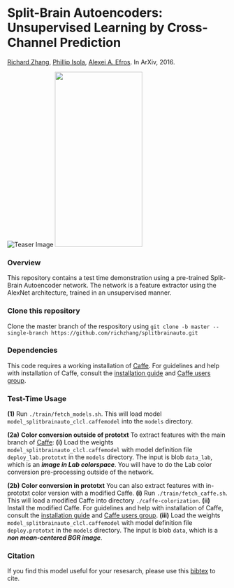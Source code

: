# Split-Brain Autoencoders: Unsupervised Learning by Cross-Channel Prediction
[Richard Zhang](https://richzhang.github.io/), [Phillip Isola](http://web.mit.edu/phillipi/), [Alexei A. Efros](http://www.eecs.berkeley.edu/~efros/). In ArXiv, 2016.

![Teaser Image](http://richzhang.github.io/index_files/cvpr2017_splitbrain.png)
<img src="http://richzhang.github.io/index_files/cvpr2017_splitbrain.png" alt="" data-canonical-src="http://richzhang.github.io/index_files/cvpr2017_splitbrain.png" width="200" height="400" />

### Overview ###
This repository contains a test time demonstration using a pre-trained Split-Brain Autoencoder network. The network is a feature extractor using the AlexNet architecture, trained in an unsupervised manner.

### Clone this repository ###
Clone the master branch of the respository using `git clone -b master --single-branch https://github.com/richzhang/splitbrainauto.git`

### Dependencies ###
This code requires a working installation of [Caffe](http://caffe.berkeleyvision.org/). For guidelines and help with installation of Caffe, consult the [installation guide](http://caffe.berkeleyvision.org/) and [Caffe users group](https://groups.google.com/forum/#!forum/caffe-users).

### Test-Time Usage ###
**(1)** Run `./train/fetch_models.sh`. This will load model `model_splitbrainauto_clcl.caffemodel` into the `models` directory.

**(2a)** **Color conversion outside of prototxt** To extract features with the main branch of [Caffe](http://caffe.berkeleyvision.org/):
**(i)** Load the weights `model_splitbrainauto_clcl.caffemodel` with model definition file `deploy_lab.prototxt` in the `models` directory. The input is blob `data_lab`, which is an ***image in Lab colorspace***. You will have to do the Lab color conversion pre-processing outside of the network.

**(2b)** **Color conversion in prototxt** You can also extract features with in-prototxt color version with a modified Caffe.
**(i)** Run `./train/fetch_caffe.sh`. This will load a modified Caffe into directory `./caffe-colorization`.
**(ii)** Install the modified Caffe. For guidelines and help with installation of Caffe, consult the [installation guide](http://caffe.berkeleyvision.org/) and [Caffe users group](https://groups.google.com/forum/#!forum/caffe-users).
**(iii)** Load the weights `model_splitbrainauto_clcl.caffemodel` with model definition file `deploy.prototxt` in the `models` directory. The input is blob `data`, which is a ***non mean-centered BGR image***.

### Citation ###
If you find this model useful for your resesarch, please use this [bibtex](http://richzhang.github.io/index_files/bibtex_arxiv2016_splitbrain.txt) to cite.
